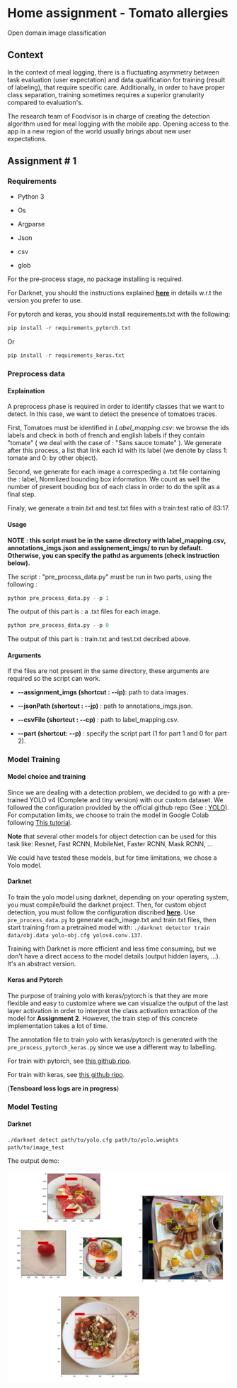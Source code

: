 # Home assignment - Tomato allergies

Open domain image classification

## Context

In the context of meal logging, there is a fluctuating asymmetry between task evaluation (user expectation) and data qualification for training (result of labeling), that require specific care. Additionally, in order to have proper class separation, training sometimes requires a superior granularity compared to evaluation's. 

The research team of Foodvisor is in charge of creating the detection algorithm used for meal logging with the mobile app. Opening access to the app in a new region of the world usually brings about new user expectations.

## Assignment # 1

### Requirements

* Python 3

* Os

* Argparse

* Json

* csv

* glob

For the pre-process stage, no package installing is required.

For Darknet, you should the instructions explained [**here**](https://github.com/AlexeyAB/darknet) in details w.r.t the version you prefer to use.

For pytorch and keras, you should install requirements.txt with the following:

```python
pip install -r requirements_pytorch.txt
```

Or 

```python
pip install -r requirements_keras.txt
```

### Preprocess data

#### Explaination

A preprocess phase is required in order to identify classes that we want to detect. In this case, we want to detect the presence of tomatoes traces.

First, Tomatoes must be identified in *Label_mapping.csv*: we browse the ids labels and check in both of french and english labels if they contain "tomate" ( we deal with the case of : "Sans sauce tomate" ). We generate after this process, a list that link each id with its label (we denote by class 1: tomate and 0: by other object).

Second, we generate for each image a correspeding a .txt file containing the : label, Normlized bounding box information. We count as well the number of present bouding box of each class in order to do the split as a final step.

Finaly, we generate a train.txt and test.txt files with a train:test ratio of 83:17.  

#### Usage

**NOTE : this script must be in the same directory with label_mapping.csv, annotations_imgs.json and assignement_imgs/ to run by default. Otherwise, you can specify the pathd as arguments (check instruction below).**

The script : "pre_process_data.py" must be run in two parts, using the following :

```python
python pre_process_data.py --p 1
```

The output of this part is : a .txt files for each image. 

```python
python pre_process_data.py --p 0   
```

The output of this part is : train.txt and test.txt decribed above.

#### Arguments 

If the files are not present in the same directory, these arguments are required so the script can work.

* **--assignment_imgs (shortcut : --ip)**: path to data images.

* **--jsonPath (shortcut : --jp)** : path to annotations_imgs.json.

* **--csvFile (shortcut : --cp)** : path to label_mapping.csv.

* **--part (shortcut: --p)** : specify the script part (1 for part 1 and 0 for part 2).

### Model Training

#### Model choice and training

Since we are dealing with a detection problem, we decided to go with a pre-trained YOLO v4 (Complete and tiny version) with our custom dataset. We followed the configuration provided by the official github repo (See : [YOLO](https://github.com/AlexeyAB/darknet)). For computation limits, we choose to train the model in Google Colab following [This tutorial](https://medium.com/ai-world/how-to-train-yolov4-for-custom-objects-detection-in-google-colab-1e934b8ef685).

**Note** that several other models for object detection can be used for this task like: Resnet, Fast RCNN, MobileNet, Faster RCNN, Mask RCNN, ...

We could have tested these models, but for time limitations, we chose a Yolo model. 

#### Darknet

To train the yolo model using darknet, depending on your operating system, you must compile/build the darknet project. Then, for custom object detection, you must follow the configuration discribed [**here**](https://github.com/AlexeyAB/darknet#how-to-train-to-detect-your-custom-objects). Use `pre_process_data.py` to generate each_image.txt and train.txt files, then start training from a pretrained model with: `./darknet detector train data/obj.data yolo-obj.cfg yolov4.conv.137`. 

Training with Darknet is more efficient and less time consuming, but we don't have a direct access to the model details (output hidden layers, ...). It's an abstract version.   

#### Keras and Pytorch

The purpose of training yolo with keras/pytorch is that they are more flexible and easy to customize where we can visualize the output of the last layer activation in order to interpret the class activation extraction of the model for **Assignment 2**. However, the train step of this concrete implementation takes a lot of time.

The annotation file to train yolo with keras/pytorch is generated with the `pre_process_pytorch_keras.py` since we use a different way to labelling.

For train with pytorch, see [this github ripo](https://github.com/Tianxiaomo/pytorch-YOLOv4).

For train with keras, see [this github ripo](https://github.com/qqwweee/keras-yolo3).

(**Tensboard loss logs are in progress**)

### Model Testing

#### Darknet

`./darknet detect path/to/yolo.cfg path/to/yolo.weights path/to/image_test`

The output demo:

![](images/Tomates.png)


